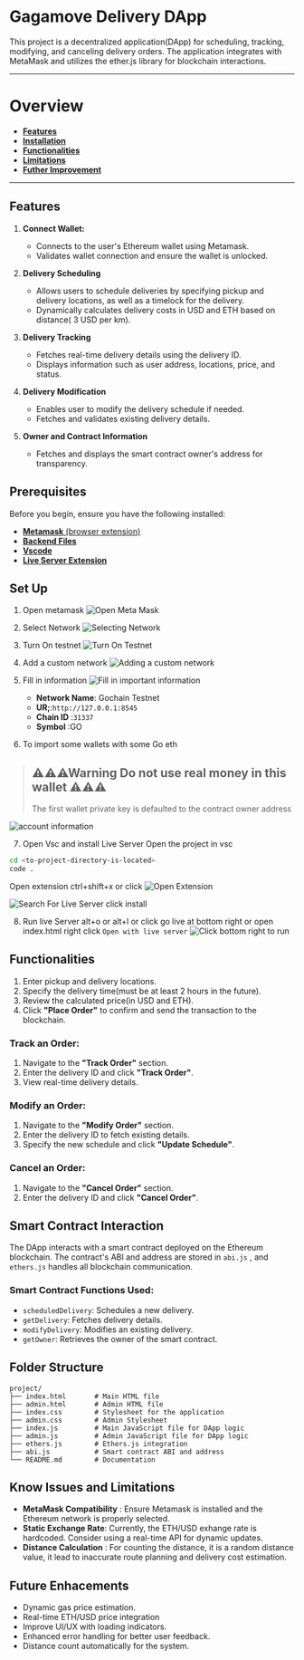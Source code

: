 # Gagamove Delivery DApp
This project is a decentralized application(DApp) for scheduling, tracking, modifying, and canceling delivery orders. The application integrates with MetaMask and utilizes the ether.js library for blockchain interactions.

---
# Overview
- [**Features**](#features)
- [**Installation**](#prerequisites)
- [**Functionalities**](#functionalities)
- [**Limitations**](#know-issues-and-limitations)
- [**Futher Improvement**](#future-enhacements)

---

## Features

1. **Connect Wallet:** 
   - Connects to the user's Ethereum wallet using Metamask.
   - Validates wallet connection and ensure the wallet is unlocked.

2. **Delivery Scheduling**
   - Allows users to schedule deliveries by specifying pickup and delivery locations, as well as a timelock for the delivery.
   - Dynamically calculates delivery costs in USD and ETH based on distance( 3 USD per km).

3. **Delivery Tracking**
   - Fetches real-time delivery details using the delivery ID.
   - Displays information such as user address, locations, price, and status.

4. **Delivery Modification**
   - Enables user to modify the delivery schedule if needed.
   - Fetches and validates existing delivery details.

5. **Owner and Contract Information**
   - Fetches and displays the smart contract owner's address for transparency.

## Prerequisites

Before you begin, ensure you have the following installed:
- [**Metamask** (browser extension)](https://metamask.io/download/)
- [**Backend Files**](https://github.com/ErvinTyx/Assignment-BlockChain.git)
- [**Vscode**](https://code.visualstudio.com/download)
- [**Live Server Extension**](#open-vsc-and-install-live-server)


## **Set Up**
1. Open metamask
![Open Meta Mask](readme-img\openMetamask.png "Open Meta mask")

2. Select Network
![Selecting Network](readme-img\openNetwork.png "Selecting Network")

3. Turn On testnet
![Turn On Testnet](readme-img\openTestNetwork.png "Turn on Testnet")

4. Add a custom network
![Adding a custom network](readme-img\openTestNetwork.png "Adding a custom network")

5. Fill in information
![Fill in important information](readme-img\FillinNetwork.png "Fill in information")

   - **Network Name**: Gochain Testnet
   - **UR;**:`http://127.0.0.1:8545`
   - **Chain ID** :`31337`
   - **Symbol** :GO

6. To import some wallets with some Go eth
> ## ⚠⚠⚠Warning Do not use real money in this wallet ⚠⚠⚠
>The first wallet private key is defaulted to the contract owner address

![account information](readme-img\anvil.png "you can see some private key import them")


7. Open Vsc and install Live Server
Open the project in vsc
```bash
cd <to-project-directory-is-located>
code .
```
Open extension ctrl+shift+x or click 
![Open Extension](readme-img\openExtensionVsc.png)


![Search For Live Server](readme-img\vscSeachForLiveSever.png)
click install

8. Run live Server
alt+o or alt+l or click go live at bottom right or open index.html right click `Open with live server`
![Click bottom right to run](readme-img\goLiveVsc.png)




## Functionalities
1. Enter pickup and delivery locations.
2. Specify the delivery time(must be at least 2 hours in the future).
3. Review the calculated price(in USD and ETH).
4. Click **"Place Order"** to confirm and send the transaction to the blockchain.

### Track an Order:

1. Navigate to the **"Track Order"** section.
2. Enter the delivery ID and click **"Track Order"**.
3. View real-time delivery details.

### Modify an Order:

1. Navigate to the **"Modify Order"** section.
2. Enter the delivery ID to fetch existing details.
3. Specify the new schedule and click **"Update Schedule"**.

### Cancel an Order:

1. Navigate to the **"Cancel Order"** section.
2. Enter the delivery ID and click **"Cancel Order"**.

## Smart Contract Interaction

The DApp interacts with a smart contract deployed on the Ethereum blockchain. The contract's ABI and address are stored in `abi.js` , and `ethers.js` handles all blockchain communication.

### Smart Contract Functions Used:
- `scheduledDelivery`: Schedules a new delivery.
- `getDelivery`: Fetches delivery details.
- `modifyDelivery`: Modifies an existing delivery.
- `getOwner`: Retrieves the owner of the smart contract.

## Folder Structure

```plaintext
project/
├── index.html       # Main HTML file
├── admin.html       # Admin HTML file
├── index.css        # Stylesheet for the application
├── admin.css        # Admin Stylesheet
├── index.js         # Main JavaScript file for DApp logic
├── admin.js         # Admin JavaScript file for DApp logic
├── ethers.js        # Ethers.js integration
├── abi.js           # Smart contract ABI and address
└── README.md        # Documentation
```

## Know Issues and Limitations

- **MetaMask Compatibility** : Ensure Metamask is installed and the Ethereum network is properly selected.
- **Static Exchange Rate**: Currently, the ETH/USD exhange rate is hardcoded. Consider using a real-time API for dynamic updates.
- **Distance Calculation** :  For counting the distance, it is a random distance value, it lead to inaccurate route planning and delivery cost estimation.

## Future Enhacements

- Dynamic gas price estimation.
- Real-time ETH/USD price integration
- Improve UI/UX with loading indicators.
- Enhanced error handling for better user feedback.
- Distance count automatically for the system.
